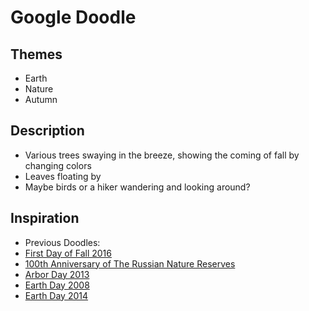 # Google Doodle

## Themes

* Earth
* Nature
* Autumn

## Description

* Various trees swaying in the breeze, showing the coming of fall by changing colors
* Leaves floating by
* Maybe birds or a hiker wandering and looking around?

## Inspiration

* Previous Doodles:
 * [First Day of Fall 2016](https://www.google.com/doodles/first-day-of-fall-2016-southern-hemisphere)
 * [100th Anniversary of The Russian Nature Reserves](https://www.google.com/doodles/100th-anniversary-of-the-russian-nature-reserves)
 * [Arbor Day 2013](https://www.google.com/doodles/arbor-day-2013)
 * [Earth Day 2008](https://www.google.com/doodles/earth-day-2008)
 * [Earth Day 2014](https://www.google.com/doodles/earth-day-2014)